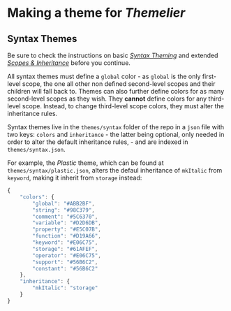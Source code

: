 # Making a theme for *Themelier*

## Syntax Themes

Be sure to check the instructions on basic [*Syntax Theming*](https://github.com/rafamel/themelier/blob/master/README.md) and extended [*Scopes & Inheritance*](https://github.com/rafamel/themelier/tree/master/docs/README.md) before you continue.

All syntax themes must define a `global` color - as `global` is the only first-level scope, the one all other non defined second-level scopes and their children will fall back to. Themes can also further define colors for as many second-level scopes as they wish. They **cannot** define colors for any third-level scope. Instead, to change third-level scope colors, they must alter the inheritance rules.

Syntax themes live in the `themes/syntax` folder of the repo in a `json` file with two keys: `colors` and `inheritance` - the latter being optional, only needed in order to alter the default inheritance rules, - and are indexed in `themes/syntax.json`.

For example, the *Plastic* theme, which can be found at `themes/syntax/plastic.json`, alters the defaul inheritance of `mkItalic` from `keyword`, making it inherit from `storage` instead:

```javascript
{
    "colors": {
        "global": "#ABB2BF",
        "string": "#98C379",
        "comment": "#5C6370",
        "variable": "#D2D6DB",
        "property": "#E5C07B",
        "function": "#D19A66",
        "keyword": "#E06C75",
        "storage": "#61AFEF",
        "operator": "#E06C75",
        "support": "#56B6C2",
        "constant": "#56B6C2"
    },
    "inheritance": {
        "mkItalic": "storage"
    }
}
```